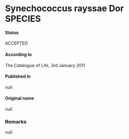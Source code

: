 # Synechococcus rayssae Dor SPECIES

#### Status
ACCEPTED

#### According to
The Catalogue of Life, 3rd January 2011

#### Published in
null

#### Original name
null

### Remarks
null